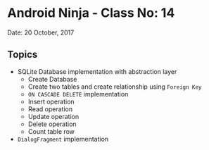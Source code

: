 # Android Ninja - Class No: 14
Date: 20 October, 2017

## Topics ##
- SQLite Database implementation with abstraction layer
	- Create Database
	- Create two tables and create relationship using `Foreign Key`
	- `ON CASCADE DELETE` implementation
	- Insert operation
	- Read operation
	- Update operation
	- Delete operation
	- Count table row
- `DialogFragment` implementation